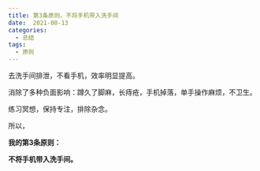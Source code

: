 ```yaml
---
title: 第3条原则，不将手机带入洗手间
date:  2021-08-13
categories:
  - 总结
tags:
  - 原则
---
```


去洗手间排泄，不看手机，效率明显提高。

消除了多种负面影响：蹲久了脚麻，长痔疮，手机掉落，单手操作麻烦，不卫生。

练习冥想，保持专注，排除杂念。

所以，

**我的第3条原则：**

**不将手机带入洗手间。**